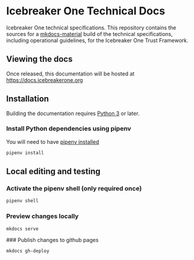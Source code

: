 # Icebreaker One Technical Docs

Icebreaker One technical specifications. This repository contains the sources for a [mkdocs-material](https://squidfunk.github.io/mkdocs-material/)
build of the technical specifications, including operational guidelines, for the Icebreaker One Trust Framework.

## Viewing the docs

Once released, this documentation will be hosted at https://docs.icebreakerone.org

## Installation

Building the documentation requires [Python 3](https://www.python.org/) or later.

### Install Python dependencies using pipenv

You will need to have [pipenv installed](https://pipenv.pypa.io/en/latest/installation.html)

```bash
pipenv install
```

## Local editing and testing

### Activate the pipenv shell (only required once)

```bash
pipenv shell
```

### Preview changes locally

```bash
mkdocs serve
```

### Publish changes to github pages

```bash
mkdocs gh-deploy
```
